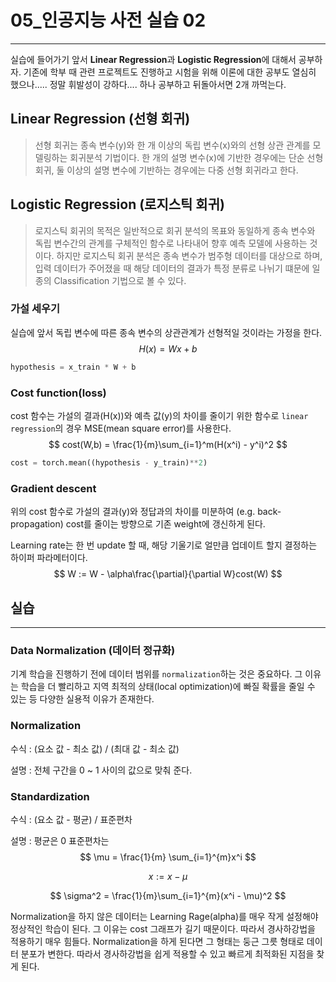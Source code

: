 # 05_인공지능 사전 실습 02

---

실습에 들어가기 앞서 **Linear Regression**과 **Logistic Regression**에 대해서 공부하자. 기존에 학부 때 관련 프로젝트도 진행하고 시험을 위해 이론에 대한 공부도 열심히 했으나..... 정말 휘발성이 강하다.... 하나 공부하고 뒤돌아서면 2개 까먹는다.

## Linear Regression (선형 회귀)

> 선형 회귀는 종속 변수(y)와 한 개 이상의 독립 변수(x)와의 선형 상관 관계를 모델링하는 회귀분석 기법이다. 한 개의 설명 변수(x)에 기반한 경우에는 단순 선형 회귀, 둘 이상의 설명 변수에 기반하는 경우에는 다중 선형 회귀라고 한다.

## Logistic Regression (로지스틱 회귀)

> 로지스틱 회귀의 목적은 일반적으로 회귀 분석의 목표와 동일하게 종속 변수와 독립 변수간의 관계를 구체적인 함수로 나타내어 향후 예측 모델에 사용하는 것이다. 하지만 로지스틱 회귀 분석은 종속 변수가 범주형 데이터를 대상으로 하며, 입력 데이터가 주어졌을 때 해당 데이터의 결과가 특정 분류로 나뉘기 떄문에 일종의 Classification 기법으로 볼 수 있다.



### 가설 세우기

실습에 앞서 독립 변수에 따른 종속 변수의 상관관계가 선형적일 것이라는 가정을 한다.
$$
H(x) = Wx + b
$$

```python
hypothesis = x_train * W + b
```



### Cost function(loss)

cost 함수는 가설의 결과(H(x))와 예측 값(y)의 차이를 줄이기 위한 함수로 `linear regression`의 경우 MSE(mean square error)를 사용한다.
$$
cost(W,b) = \frac{1}{m}\sum_{i=1}^m(H(x^i) - y^i)^2
$$

```python
cost = torch.mean((hypothesis - y_train)**2)
```



### Gradient descent

위의 cost 함수로 가설의 결과(y)와 정답과의 차이를 미분하여 (e.g. back-propagation) cost를 줄이는 방향으로 기존 weight에 갱신하게 된다.

Learning rate는 한 번  update 할 때, 해당 기울기로 얼만큼 업데이트 할지 결정하는 하이퍼 파라메터이다.
$$
W := W - \alpha\frac{\partial}{\partial W}cost(W)
$$



## 실습

---

### Data Normalization (데이터 정규화)

기계 학습을 진행하기 전에 데이터 범위를 `normalization`하는 것은 중요하다. 그 이유는 학습을 더 빨리하고 지역 최적의 상태(local optimization)에 빠질 확률을 줄일 수 있는 등 다양한 실용적 이유가 존재한다.

### Normalization

수식 : (요소 값 - 최소 값) / (최대 값 - 최소 값)

설명 : 전체 구간을 0 ~ 1 사이의 값으로 맞춰 준다.

### Standardization

수식 : (요소 값 - 평균) / 표준편차

설명 : 평균은 0 표준편차는
$$
\mu = \frac{1}{m} \sum_{i=1}^{m}x^i
$$

$$
x := x - \mu
$$

$$
\sigma^2 = \frac{1}{m}\sum_{i=1}^{m}(x^i - \mu)^2
$$

Normalization을 하지 않은 데이터는 Learning Rage(alpha)를 매우 작게 설정해야 정상적인 학습이 된다. 그 이유는 cost 그래프가 길기 때문이다. 따라서 경사하강법을 적용하기 매우 힘들다.  Normalization을 하게 된다면 그 형태는 둥근 그릇 형태로 데이터 분포가 변한다. 따라서 경사하강법을 쉽게 적용할 수 있고 빠르게 최적화된 지점을 찾게 된다.

